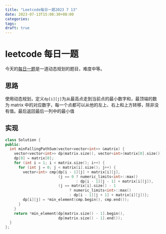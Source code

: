 ```yaml
---
title: "Leetcode每日一题2023 7 13"
date: 2023-07-13T15:08:30+08:00
categories:
tags:
draft: true
---
```


# leetcode 每日一题

今天的[每日一题](https://leetcode.cn/problems/minimum-falling-path-sum/)是一道动态规划的题目，难度中等。

## 思路

使用动态规划，定义`dp[i][j]`为从最高点走到当前点的最小数字和，最顶端的数为 matrix 中的对应数字，每一个点都可以从他的左上、右上和上方转移，除非没有值。最后返回最后一列中的最小值

## 实现

```cpp
class Solution {
public:
  int minFallingPathSum(vector<vector<int>> &matrix) {
    vector<vector<int>> dp(matrix.size(), vector<int>(matrix[0].size()));
    dp[0] = matrix[0];
    for (int i = 1; i < matrix.size(); i++) {
      for (int j = 0; j < matrix[i].size(); j++) {
        vector<int> cmp{dp[i - 1][j] + matrix[i][j],
                        (j == 0 ? numeric_limits<int>::max()
                                : dp[i - 1][j - 1] + matrix[i][j]),
                        (j == matrix[i].size() - 1
                             ? numeric_limits<int>::max()
                             : dp[i - 1][j + 1] + matrix[i][j])};
        dp[i][j] = *min_element(cmp.begin(), cmp.end());
      }
    }
    return *min_element(dp[matrix.size() - 1].begin(),
                        dp[matrix.size() - 1].end());
  }
};
```


